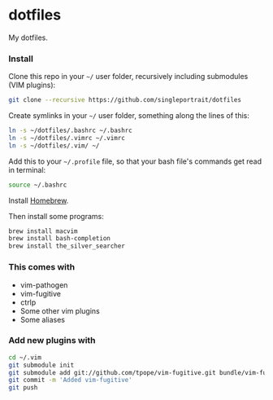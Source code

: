 # dotfiles
My dotfiles.

### Install

Clone this repo in your `~/` user folder, recursively including submodules (VIM plugins):

```sh
git clone --recursive https://github.com/singleportrait/dotfiles
```

Create symlinks in your `~/` user folder, something along the lines of this:

```sh
ln -s ~/dotfiles/.bashrc ~/.bashrc
ln -s ~/dotfiles/.vimrc ~/.vimrc
ln -s ~/dotfiles/.vim/ ~/
```

Add this to your `~/.profile` file, so that your bash file's commands get read in terminal:

```sh
source ~/.bashrc
```

Install [Homebrew](https://brew.sh).

Then install some programs:

```sh
brew install macvim
brew install bash-completion
brew install the_silver_searcher
```


### This comes with

- vim-pathogen
- vim-fugitive
- ctrlp
- Some other vim plugins
- Some aliases


### Add new plugins with

```sh
cd ~/.vim
git submodule init
git submodule add git://github.com/tpope/vim-fugitive.git bundle/vim-fugitive
git commit -m 'Added vim-fugitive'
git push
```
